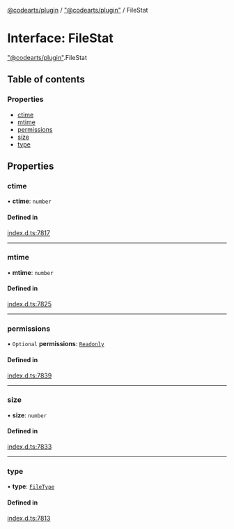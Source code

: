 [@codearts/plugin](../README.md) / ["@codearts/plugin"](../modules/_codearts_plugin_.md) / FileStat

# Interface: FileStat

["@codearts/plugin"](../modules/_codearts_plugin_.md).FileStat

## Table of contents

### Properties

- [ctime](codearts_plugin_.FileStat.md#ctime)
- [mtime](codearts_plugin_.FileStat.md#mtime)
- [permissions](codearts_plugin_.FileStat.md#permissions)
- [size](codearts_plugin_.FileStat.md#size)
- [type](codearts_plugin_.FileStat.md#type)

## Properties

### ctime

• **ctime**: `number`

#### Defined in

[index.d.ts:7817](https://github.com/huaweicloud/cloudide-plugin-api/blob/b58031b/index.d.ts#L7817)

___

### mtime

• **mtime**: `number`

#### Defined in

[index.d.ts:7825](https://github.com/huaweicloud/cloudide-plugin-api/blob/b58031b/index.d.ts#L7825)

___

### permissions

• `Optional` **permissions**: [`Readonly`](../enums/codearts_plugin_.FilePermission.md#readonly)

#### Defined in

[index.d.ts:7839](https://github.com/huaweicloud/cloudide-plugin-api/blob/b58031b/index.d.ts#L7839)

___

### size

• **size**: `number`

#### Defined in

[index.d.ts:7833](https://github.com/huaweicloud/cloudide-plugin-api/blob/b58031b/index.d.ts#L7833)

___

### type

• **type**: [`FileType`](../enums/codearts_plugin_.FileType.md)

#### Defined in

[index.d.ts:7813](https://github.com/huaweicloud/cloudide-plugin-api/blob/b58031b/index.d.ts#L7813)
